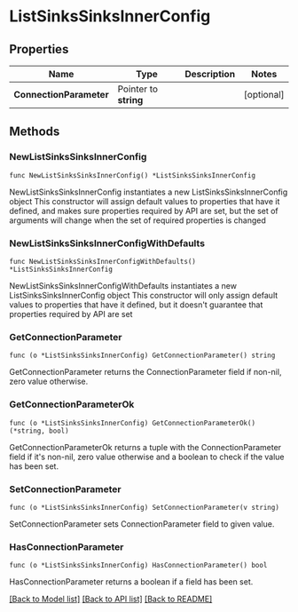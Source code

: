 # ListSinksSinksInnerConfig

## Properties

Name | Type | Description | Notes
------------ | ------------- | ------------- | -------------
**ConnectionParameter** | Pointer to **string** |  | [optional] 

## Methods

### NewListSinksSinksInnerConfig

`func NewListSinksSinksInnerConfig() *ListSinksSinksInnerConfig`

NewListSinksSinksInnerConfig instantiates a new ListSinksSinksInnerConfig object
This constructor will assign default values to properties that have it defined,
and makes sure properties required by API are set, but the set of arguments
will change when the set of required properties is changed

### NewListSinksSinksInnerConfigWithDefaults

`func NewListSinksSinksInnerConfigWithDefaults() *ListSinksSinksInnerConfig`

NewListSinksSinksInnerConfigWithDefaults instantiates a new ListSinksSinksInnerConfig object
This constructor will only assign default values to properties that have it defined,
but it doesn't guarantee that properties required by API are set

### GetConnectionParameter

`func (o *ListSinksSinksInnerConfig) GetConnectionParameter() string`

GetConnectionParameter returns the ConnectionParameter field if non-nil, zero value otherwise.

### GetConnectionParameterOk

`func (o *ListSinksSinksInnerConfig) GetConnectionParameterOk() (*string, bool)`

GetConnectionParameterOk returns a tuple with the ConnectionParameter field if it's non-nil, zero value otherwise
and a boolean to check if the value has been set.

### SetConnectionParameter

`func (o *ListSinksSinksInnerConfig) SetConnectionParameter(v string)`

SetConnectionParameter sets ConnectionParameter field to given value.

### HasConnectionParameter

`func (o *ListSinksSinksInnerConfig) HasConnectionParameter() bool`

HasConnectionParameter returns a boolean if a field has been set.


[[Back to Model list]](../README.md#documentation-for-models) [[Back to API list]](../README.md#documentation-for-api-endpoints) [[Back to README]](../README.md)


